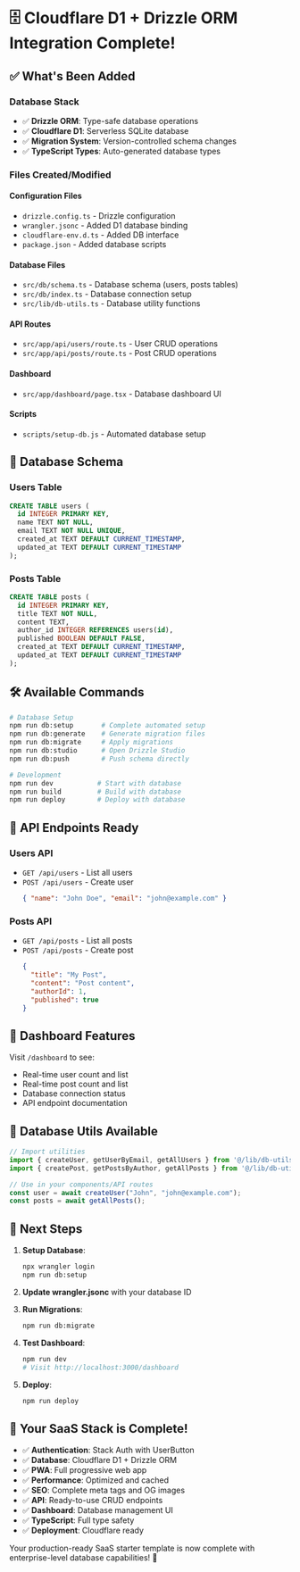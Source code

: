 # 🗄️ Cloudflare D1 + Drizzle ORM Integration Complete!

## ✅ **What's Been Added**

### **Database Stack**
- ✅ **Drizzle ORM**: Type-safe database operations
- ✅ **Cloudflare D1**: Serverless SQLite database
- ✅ **Migration System**: Version-controlled schema changes
- ✅ **TypeScript Types**: Auto-generated database types

### **Files Created/Modified**

#### **Configuration Files**
- `drizzle.config.ts` - Drizzle configuration
- `wrangler.jsonc` - Added D1 database binding
- `cloudflare-env.d.ts` - Added DB interface
- `package.json` - Added database scripts

#### **Database Files**
- `src/db/schema.ts` - Database schema (users, posts tables)
- `src/db/index.ts` - Database connection setup
- `src/lib/db-utils.ts` - Database utility functions

#### **API Routes**
- `src/app/api/users/route.ts` - User CRUD operations
- `src/app/api/posts/route.ts` - Post CRUD operations

#### **Dashboard**
- `src/app/dashboard/page.tsx` - Database dashboard UI

#### **Scripts**
- `scripts/setup-db.js` - Automated database setup

## 🚀 **Database Schema**

### **Users Table**
```sql
CREATE TABLE users (
  id INTEGER PRIMARY KEY,
  name TEXT NOT NULL,
  email TEXT NOT NULL UNIQUE,
  created_at TEXT DEFAULT CURRENT_TIMESTAMP,
  updated_at TEXT DEFAULT CURRENT_TIMESTAMP
);
```

### **Posts Table**
```sql
CREATE TABLE posts (
  id INTEGER PRIMARY KEY,
  title TEXT NOT NULL,
  content TEXT,
  author_id INTEGER REFERENCES users(id),
  published BOOLEAN DEFAULT FALSE,
  created_at TEXT DEFAULT CURRENT_TIMESTAMP,
  updated_at TEXT DEFAULT CURRENT_TIMESTAMP
);
```

## 🛠️ **Available Commands**

```bash
# Database Setup
npm run db:setup       # Complete automated setup
npm run db:generate    # Generate migration files
npm run db:migrate     # Apply migrations
npm run db:studio      # Open Drizzle Studio
npm run db:push        # Push schema directly

# Development
npm run dev           # Start with database
npm run build         # Build with database
npm run deploy        # Deploy with database
```

## 🔌 **API Endpoints Ready**

### **Users API**
- `GET /api/users` - List all users
- `POST /api/users` - Create user
  ```json
  { "name": "John Doe", "email": "john@example.com" }
  ```

### **Posts API**
- `GET /api/posts` - List all posts
- `POST /api/posts` - Create post
  ```json
  { 
    "title": "My Post", 
    "content": "Post content", 
    "authorId": 1, 
    "published": true 
  }
  ```

## 📱 **Dashboard Features**

Visit `/dashboard` to see:
- Real-time user count and list
- Real-time post count and list
- Database connection status
- API endpoint documentation

## 🔧 **Database Utils Available**

```typescript
// Import utilities
import { createUser, getUserByEmail, getAllUsers } from '@/lib/db-utils';
import { createPost, getPostsByAuthor, getAllPosts } from '@/lib/db-utils';

// Use in your components/API routes
const user = await createUser("John", "john@example.com");
const posts = await getAllPosts();
```

## 🎯 **Next Steps**

1. **Setup Database**:
   ```bash
   npx wrangler login
   npm run db:setup
   ```

2. **Update wrangler.jsonc** with your database ID

3. **Run Migrations**:
   ```bash
   npm run db:migrate
   ```

4. **Test Dashboard**:
   ```bash
   npm run dev
   # Visit http://localhost:3000/dashboard
   ```

5. **Deploy**:
   ```bash
   npm run deploy
   ```

## 🎉 **Your SaaS Stack is Complete!**

- ✅ **Authentication**: Stack Auth with UserButton
- ✅ **Database**: Cloudflare D1 + Drizzle ORM
- ✅ **PWA**: Full progressive web app
- ✅ **Performance**: Optimized and cached
- ✅ **SEO**: Complete meta tags and OG images
- ✅ **API**: Ready-to-use CRUD endpoints
- ✅ **Dashboard**: Database management UI
- ✅ **TypeScript**: Full type safety
- ✅ **Deployment**: Cloudflare ready

Your production-ready SaaS starter template is now complete with enterprise-level database capabilities! 🚀